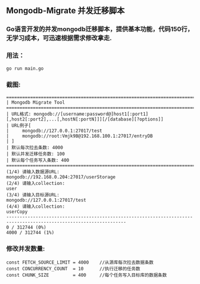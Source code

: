 ## Mongodb-Migrate 并发迁移脚本
### Go语言开发的并发mongodb迁移脚本，提供基本功能，代码150行，无学习成本，可迅速根据需求修改拿走.
### 用法：
    go run main.go
### 截图:

```
===================================================================================================================
| Mongodb Migrate Tool
===================================================================================================================
| URL格式: mongodb://[username:password@]host1[:port1][,host2[:port2],...[,hostN[:portN]]][/[database][?options]]
| URL例子[
|     mongodb://127.0.0.1:27017/test
|     mongodb://root:Vmjk9B@192.168.100.1:27017/entryDB
| ]
| 默认每次拉去条数: 4000
| 默认并发迁移任务数: 100
| 默认每个任务写入条数: 400
===================================================================================================================
(1/4) 请输入数据源URL:
mongodb://192.168.0.204:27017/userStorage
(2/4) 请输入collection:
user
(3/4) 请输入目标源URL:
mongodb://127.0.0.1:27017/test
(4/4) 请输入collection:
userCopy
-------------------------------------------------------------------------------------------------------------------
0 / 312744 (0%)
4000 / 312744 (1%)
```

### 修改并发数量:
    const FETCH_SOURCE_LIMIT = 4000    //从源库每次拉去数据条数
    const CONCURRENCY_COUNT  = 10      //执行迁移的任务数
    const CHUNK_SIZE         = 400     //每个任务写入目标库的数据条数